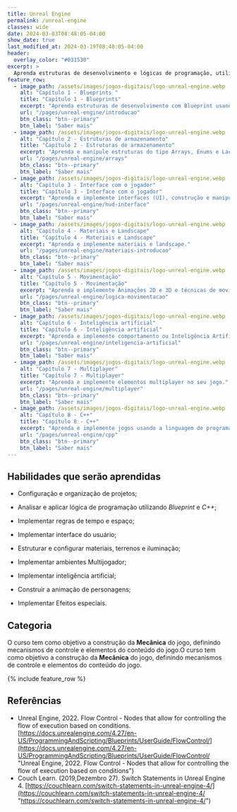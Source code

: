 ```yaml
---
title: Unreal Engine
permalink: /unreal-engine
classes: wide
date: 2024-03-03T08:48:05-04:00
show_date: true
last_modified_at: 2024-03-19T08:48:05-04:00
header:
  overlay_color: "#031530"
excerpt: >
  Aprenda estruturas de desenvolvimento e lógicas de programação, utilizando Blueprints e C++.
feature_row:
  - image_path: /assets/images/jogos-digitais/logo-unreal-engine.webp
    alt: "Capítulo 1 - Blueprints "
    title: "Capítulo 1 - Blueprints"
    excerpt: "Aprenda estruturas de desenvolvimento com Blueprint usando Atores, varáveis e estruturas de controle."
    url: "/pages/unreal-engine/introducao"
    btn_class: "btn--primary"
    btn_label: "Saber mais"
  - image_path: /assets/images/jogos-digitais/logo-unreal-engine.webp
    alt: "Capítulo 2 - Estruturas de armazenamento"
    title: "Capítulo 2 - Estruturas de armazenamento"
    excerpt: "Aprenda e manipule estruturas do tipo Arrays, Enums e Laços de Repetição (Loop). Implemente Eventos, funções e suas interações."
    url: "/pages/unreal-engine/arrays"
    btn_class: "btn--primary"
    btn_label: "Saber mais"    
  - image_path: /assets/images/jogos-digitais/logo-unreal-engine.webp
    alt: "Capítulo 3 - Interface com o jogador"
    title: "Capítulo 3 - Interface com o jogador"
    excerpt: "Aprenda e implemente interfaces (UI), construção e manipulação de materiais e Landscape."
    url: "/pages/unreal-engine/hud-interface"
    btn_class: "btn--primary"
    btn_label: "Saber mais"    
  - image_path: /assets/images/jogos-digitais/logo-unreal-engine.webp
    alt: "Capítulo 4 - Materiais e Landscape"
    title: "Capítulo 4 - Materiais e Landscape"
    excerpt: "Aprenda e implemente materiais e landscape."
    url: "/pages/unreal-engine/materiais-introducao"
    btn_class: "btn--primary"
    btn_label: "Saber mais"            
  - image_path: /assets/images/jogos-digitais/logo-unreal-engine.webp
    alt: "Capítulo 5 - Movimentação"
    title: "Capítulo 5 - Movimentação"
    excerpt: "Aprenda e implemente Animações 2D e 3D e técnicas de movimentação de objetos e personagens."
    url: "/pages/unreal-engine/logica-movimentacao"
    btn_class: "btn--primary"
    btn_label: "Saber mais"        
  - image_path: /assets/images/jogos-digitais/logo-unreal-engine.webp
    alt: "Capítulo 6 - Inteligência artificial"
    title: "Capítulo 6 - Inteligência artificial"
    excerpt: "Aprenda e implemente comportamento ou Inteligência Artificial em personagens."
    url: "/pages/unreal-engine/inteligencia-artificial"
    btn_class: "btn--primary"
    btn_label: "Saber mais"            
  - image_path: /assets/images/jogos-digitais/logo-unreal-engine.webp
    alt: "Capítulo 7 - Multiplayer"
    title: "Capítulo 7 - Multiplayer"
    excerpt: "Aprenda e implemente elementos multiplayer no seu jogo."
    url: "/pages/unreal-engine/multiplayer"
    btn_class: "btn--primary"
    btn_label: "Saber mais"            
  - image_path: /assets/images/jogos-digitais/logo-unreal-engine.webp
    alt: "Capítulo 8 - C++"
    title: "Capítulo 8 - C++"
    excerpt: "Aprenda e implemente jogos usando a linguagem de programação C++."
    url: "/pages/unreal-engine/cpp"
    btn_class: "btn--primary"
    btn_label: "Saber mais"                
---
```


## Habilidades que serão aprendidas

- Configuração e organização de projetos;
  
- Analisar e aplicar lógica de programação utilizando *Blueprint* e *C++*;
  
- Implementar regras de tempo e espaço;
  
- Implementar interface do usuário;
  
- Estruturar e configurar materiais, terrenos e iluminação;
  
- Implementar ambientes Multijogador;
  
- Implementar inteligência artificial;
  
- Construir a animação de personagens;
  
- Implementar Efeitos especiais.

## Categoria

O curso tem como objetivo a construção da **Mecânica** do jogo, definindo mecanismos de controle e elementos do conteúdo do jogo.O curso tem como objetivo a construção da **Mecânica** do jogo, definindo mecanismos de controle e elementos do conteúdo do jogo.

{% include feature_row %}

## Referências

- Unreal Engine, 2022. Flow Control - Nodes that allow for controlling the flow of execution based on conditions.  [https://docs.unrealengine.com/4.27/en-US/ProgrammingAndScripting/Blueprints/UserGuide/FlowControl/](https://docs.unrealengine.com/4.27/en-US/ProgrammingAndScripting/Blueprints/UserGuide/FlowControl/ "Unreal Engine, 2022. Flow Control - Nodes that allow for controlling the flow of execution based on conditions")
- Couch Learn. (2019,Dezembro 27). Switch Statements in Unreal Engine 4. [https://couchlearn.com/switch-statements-in-unreal-engine-4/](https://couchlearn.com/switch-statements-in-unreal-engine-4/ "https://couchlearn.com/switch-statements-in-unreal-engine-4/")
